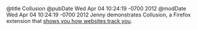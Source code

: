 @title Collusion
@pubDate Wed Apr 04 10:24:19 -0700 2012
@modDate Wed Apr 04 10:24:19 -0700 2012
Jenny demonstrates Collusion, a Firefox extension that <a href="http://glassboard.com/blog/2012/04/03/keeping-track-of-the-trackers-collusion-exposes-browser-cookies-for-you/">shows you how websites track you</a>.
